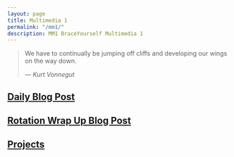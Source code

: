 ```yaml
---
layout: page
title: Multimedia 1
permalink: "/mm1/"
description: MM1 BraceYourself Multimedia 1
---
```


> We have to continually be jumping off cliffs and developing our wings on the way down.
>
> &mdash; <cite>Kurt Vonnegut</cite>

## [Daily Blog Post](/mm1/daily-blog-post)

## [Rotation Wrap Up Blog Post](/mm1/rotation-blog-post)

## [Projects](/mm1/projects)